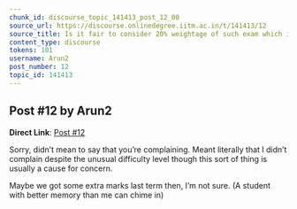 ```yaml
---
chunk_id: discourse_topic_141413_post_12_00
source_url: https://discourse.onlinedegree.iitm.ac.in/t/141413/12
source_title: Is it fair to consider 20% weightage of such exam which is impossible to solve in given time (i.e. ROE)
content_type: discourse
tokens: 101
username: Arun2
post_number: 12
topic_id: 141413
---
```


## Post #12 by Arun2

**Direct Link**: [Post #12](https://discourse.onlinedegree.iitm.ac.in/t/141413/12)

Sorry, didn’t mean to say that you’re complaining. Meant literally that I didn’t complain despite the unusual difficulty level though this sort of thing is usually a cause for concern.

Maybe we got some extra marks last term then, I’m not sure. (A student with better memory than me can chime in)

